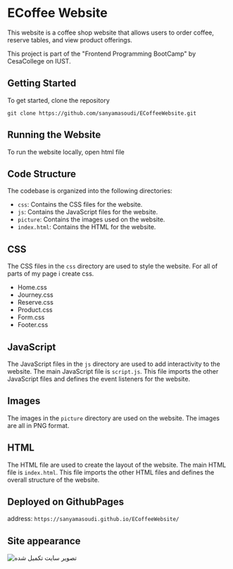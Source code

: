# ECoffee Website

This website is a coffee shop website that allows users to order coffee, reserve tables, and view product offerings.

This project is part of the "Frontend Programming BootCamp" by CesaCollege on IUST.

## Getting Started

To get started, clone the repository 

```
git clone https://github.com/sanyamasoudi/ECoffeeWebsite.git
```

## Running the Website

To run the website locally, open html file

## Code Structure

The codebase is organized into the following directories:

* `css`: Contains the CSS files for the website.
* `js`: Contains the JavaScript files for the website.
* `picture`: Contains the images used on the website.
* `index.html`: Contains the HTML for the website.

## CSS

The CSS files in the `css` directory are used to style the website. For all of parts of my page i create css.

- Home.css
- Journey.css
- Reserve.css
- Product.css
- Form.css
- Footer.css

## JavaScript

The JavaScript files in the `js` directory are used to add interactivity to the website. The main JavaScript file is `script.js`. This file imports the other JavaScript files and defines the event listeners for the website.

## Images

The images in the `picture` directory are used on the website. The images are all in PNG format.

## HTML

The HTML file are used to create the layout of the website. The main HTML file is `index.html`. This file imports the other HTML files and defines the overall structure of the website.

## Deployed on GithubPages
address: `https://sanyamasoudi.github.io/ECoffeeWebsite/`

## Site appearance
<img src="https://aryansabet.github.io/FrontendBootcamp/QueraAssets/127.0.0.1_5500_.png" alt="تصوير سايت تكميل شده" >





